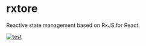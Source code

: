 # rxtore

Reactive state management based on RxJS for React.

[![test](https://github.com/nomyfan/rxtore/actions/workflows/test.yml/badge.svg)](https://github.com/nomyfan/rxtore/actions/workflows/test.yml)
